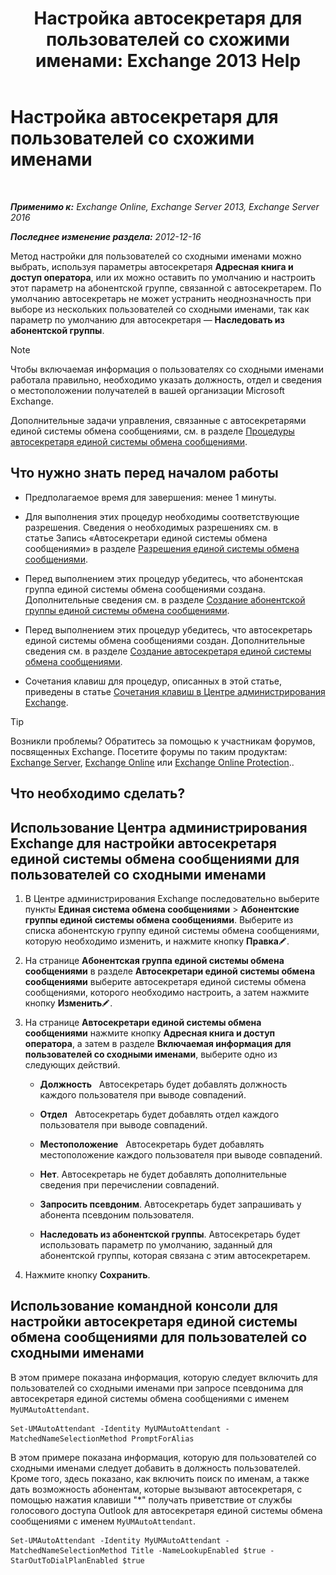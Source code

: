 ﻿---
title: 'Настройка автосекретаря для пользователей со схожими именами: Exchange 2013 Help'
TOCTitle: Настройка автосекретаря для пользователей со схожими именами
ms:assetid: 2e7318a0-67f9-4d7b-8300-5f0ef77656a8
ms:mtpsurl: https://technet.microsoft.com/ru-ru/library/Aa997135(v=EXCHG.150)
ms:contentKeyID: 52059121
ms.date: 04/30/2018
mtps_version: v=EXCHG.150
ms.translationtype: HT
---

# Настройка автосекретаря для пользователей со схожими именами

 

_**Применимо к:** Exchange Online, Exchange Server 2013, Exchange Server 2016_

_**Последнее изменение раздела:** 2012-12-16_

Метод настройки для пользователей со сходными именами можно выбрать, используя параметры автосекретаря **Адресная книга и доступ оператора**, или их можно оставить по умолчанию и настроить этот параметр на абонентской группе, связанной с автосекретарем. По умолчанию автосекретарь не может устранить неоднозначность при выборе из нескольких пользователей со сходными именами, так как параметр по умолчанию для автосекретаря — **Наследовать из абонентской группы**.

> [!NOTE]  
> Чтобы включаемая информация о пользователях со сходными именами работала правильно, необходимо указать должность, отдел и сведения о местоположении получателей в вашей организации Microsoft Exchange.


Дополнительные задачи управления, связанные с автосекретарями единой системы обмена сообщениями, см. в разделе [Процедуры автосекретаря единой системы обмена сообщениями](um-auto-attendant-procedures-exchange-2013-help.md).

## Что нужно знать перед началом работы

  - Предполагаемое время для завершения: менее 1 минуты.

  - Для выполнения этих процедур необходимы соответствующие разрешения. Сведения о необходимых разрешениях см. в статье Запись «Автосекретари единой системы обмена сообщениями» в разделе [Разрешения единой системы обмена сообщениями](unified-messaging-permissions-exchange-2013-help.md).

  - Перед выполнением этих процедур убедитесь, что абонентская группа единой системы обмена сообщениями создана. Дополнительные сведения см. в разделе [Создание абонентской группы единой системы обмена сообщениями](create-a-um-dial-plan-exchange-2013-help.md).

  - Перед выполнением этих процедур убедитесь, что автосекретарь единой системы обмена сообщениями создан. Дополнительные сведения см. в разделе [Создание автосекретаря единой системы обмена сообщениями](create-a-um-auto-attendant-exchange-2013-help.md).

  - Сочетания клавиш для процедур, описанных в этой статье, приведены в статье [Сочетания клавиш в Центре администрирования Exchange](keyboard-shortcuts-in-the-exchange-admin-center-exchange-online-protection-help.md).

> [!TIP]  
> Возникли проблемы? Обратитесь за помощью к участникам форумов, посвященных Exchange. Посетите форумы по таким продуктам: <a href="https://go.microsoft.com/fwlink/p/?linkid=60612">Exchange Server</a>, <a href="https://go.microsoft.com/fwlink/p/?linkid=267542">Exchange Online</a> или <a href="https://go.microsoft.com/fwlink/p/?linkid=285351">Exchange Online Protection</a>..


## Что необходимо сделать?

## Использование Центра администрирования Exchange для настройки автосекретаря единой системы обмена сообщениями для пользователей со сходными именами

1.  В Центре администрирования Exchange последовательно выберите пункты **Единая система обмена сообщениями** \> **Абонентские группы единой системы обмена сообщениями**. Выберите из списка абонентскую группу единой системы обмена сообщениями, которую необходимо изменить, и нажмите кнопку **Правка**![Значок редактирования](images/Bb124582.6f53ccb2-1f13-4c02-bea0-30690e6ea71d(EXCHG.150).gif "Значок редактирования").

2.  На странице **Абонентская группа единой системы обмена сообщениями** в разделе **Автосекретари единой системы обмена сообщениями** выберите автосекретаря единой системы обмена сообщениями, которого необходимо настроить, а затем нажмите кнопку **Изменить**![Значок редактирования](images/Bb124582.6f53ccb2-1f13-4c02-bea0-30690e6ea71d(EXCHG.150).gif "Значок редактирования").

3.  На странице **Автосекретари единой системы обмена сообщениями** нажмите кнопку **Адресная книга и доступ оператора**, а затем в разделе **Включаемая информация для пользователей со сходными именами**, выберите одно из следующих действий.
    
      - **Должность**   Автосекретарь будет добавлять должность каждого пользователя при выводе совпадений.
    
      - **Отдел**   Автосекретарь будет добавлять отдел каждого пользователя при выводе совпадений.
    
      - **Местоположение**   Автосекретарь будет добавлять местоположение каждого пользователя при выводе совпадений.
    
      - **Нет**. Автосекретарь не будет добавлять дополнительные сведения при перечислении совпадений.
    
      - **Запросить псевдоним**. Автосекретарь будет запрашивать у абонента псевдоним пользователя.
    
      - **Наследовать из абонентской группы**. Автосекретарь будет использовать параметр по умолчанию, заданный для абонентской группы, которая связана с этим автосекретарем.

4.  Нажмите кнопку **Сохранить**.

## Использование командной консоли для настройки автосекретаря единой системы обмена сообщениями для пользователей со сходными именами

В этом примере показана информация, которую следует включить для пользователей со сходными именами при запросе псевдонима для автосекретаря единой системы обмена сообщениями с именем `MyUMAutoAttendant`.

    Set-UMAutoAttendant -Identity MyUMAutoAttendant -MatchedNameSelectionMethod PromptForAlias

В этом примере показана информация, которую для пользователей со сходными именами следует добавить в должность пользователей. Кроме того, здесь показано, как включить поиск по именам, а также дать возможность абонентам, которые вызывают автосекретаря, с помощью нажатия клавиши "\*" получать приветствие от службы голосового доступа Outlook для автосекретаря единой системы обмена сообщениями с именем `MyUMAutoAttendant`.

    Set-UMAutoAttendant -Identity MyUMAutoAttendant -MatchedNameSelectionMethod Title -NameLookupEnabled $true -StarOutToDialPlanEnabled $true

